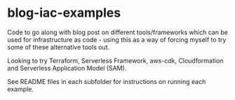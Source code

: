 # blog-iac-examples

Code to go along with blog post on different tools/frameworks which can be used for infrastructure as code - using this as a way of forcing myself to try some of these alternative tools out.

Looking to try Terraform, Serverless Framework, aws-cdk, Cloudformation and Serverless Application Model (SAM).

See README files in each subfolder for instructions on running each example.
